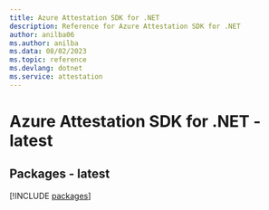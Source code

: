 ```yaml
---
title: Azure Attestation SDK for .NET
description: Reference for Azure Attestation SDK for .NET
author: anilba06
ms.author: anilba
ms.data: 08/02/2023
ms.topic: reference
ms.devlang: dotnet
ms.service: attestation
---
```

# Azure Attestation SDK for .NET - latest
## Packages - latest
[!INCLUDE [packages](attestation-index.md)]
